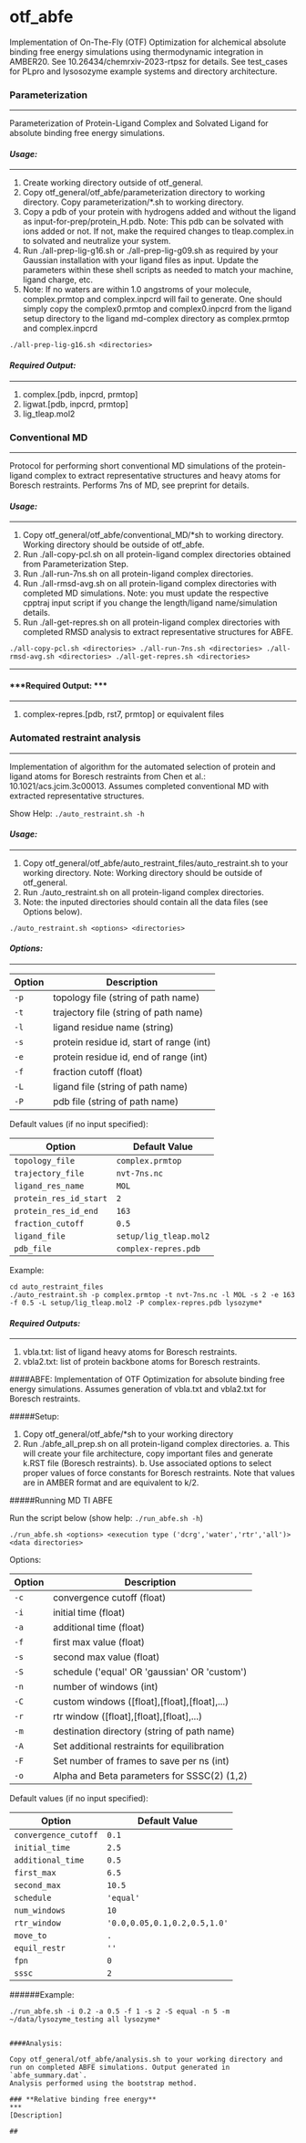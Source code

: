 # otf_abfe

Implementation of On-The-Fly (OTF) Optimization for alchemical absolute binding free energy simulations using thermodynamic integration in AMBER20. See 10.26434/chemrxiv-2023-rtpsz for details.
See test_cases for PLpro and lysosozyme example systems and directory architecture.

### **Parameterization**
***
Parameterization of Protein-Ligand Complex and Solvated Ligand for absolute binding free energy simulations.

#### ***Usage:***
***
1. Create working directory outside of otf_general.
2. Copy otf_general/otf_abfe/parameterization directory to working directory. Copy parameterization/*.sh to working directory.
3. Copy a pdb of your protein with hydrogens added and without the ligand as input-for-prep/protein_H.pdb. Note: This pdb can be solvated with ions added or not. If not, make the required changes to tleap.complex.in to solvated and neutralize your system.
4. Run ./all-prep-lig-g16.sh or ./all-prep-lig-g09.sh as required by your Gaussian installation with your ligand files as input. Update the parameters within these shell scripts as needed to match your machine, ligand charge, etc.
5. Note: If no waters are within 1.0 angstroms of your molecule, complex.prmtop and complex.inpcrd will fail to generate. One should simply copy the complex0.prmtop and complex0.inpcrd from the ligand setup directory to the ligand md-complex directory as complex.prmtop and complex.inpcrd


`./all-prep-lig-g16.sh <directories>` 


#### ***Required Output:***
***
1. complex.[pdb, inpcrd, prmtop]
2. ligwat.[pdb, inpcrd, prmtop]
3. lig_tleap.mol2

### **Conventional MD**
***
Protocol for performing short conventional MD simulations of the protein-ligand complex to extract representative structures and heavy atoms for Boresch restraints. Performs 7ns of MD, see preprint for details.

#### ***Usage:***
***
1. Copy otf_general/otf_abfe/conventional_MD/*sh to working directory. Working directory should be outside of otf_abfe.
2. Run ./all-copy-pcl.sh on all protein-ligand complex directories obtained from Parameterization Step.
3. Run ./all-run-7ns.sh on all protein-ligand complex directories.
4. Run ./all-rmsd-avg.sh on all protein-ligand complex directories with completed MD simulations. Note: you must update the respective cpptraj input script if you change the length/ligand name/simulation details.
5. Run ./all-get-repres.sh on all protein-ligand complex directories with completed RMSD analysis to extract representative structures for ABFE. 

`./all-copy-pcl.sh <directories>
./all-run-7ns.sh <directories>
./all-rmsd-avg.sh <directories>
./all-get-repres.sh <directories>`
***
#### ***Required Output: ***
***
1. complex-repres.[pdb, rst7, prmtop] or equivalent files

### **Automated restraint analysis**
***
Implementation of algorithm for the automated selection of protein and ligand atoms for Boresch restraints from Chen et al.: 10.1021/acs.jcim.3c00013. Assumes completed conventional MD with extracted representative structures.

Show Help: `./auto_restraint.sh -h`

#### ***Usage:***
***
1. Copy otf_general/otf_abfe/auto_restraint_files/auto_restraint.sh to your working directory. Note: Working directory should be outside of otf_general.
2. Run ./auto_restraint.sh on all protein-ligand complex directories.
3. Note: the inputed directories should contain all the data files (see Options below).

`./auto_restraint.sh <options> <directories>`

#### ***Options:***
***
| Option | Description                                |
|--------|--------------------------------------------|
| `-p`   | topology file (string of path name)        |
| `-t`   | trajectory file (string of path name)      |
| `-l`   | ligand residue name (string)               |
| `-s`   | protein residue id, start of range (int)   |
| `-e`   | protein residue id, end of range (int)     |
| `-f`   | fraction cutoff (float)                    |
| `-L`   | ligand file (string of path name)          |
| `-P`   | pdb file (string of path name)             |

Default values (if no input specified):


| Option                 | Default Value              |
|------------------------|----------------------------|
| `topology_file`        | `complex.prmtop`           |
| `trajectory_file`      | `nvt-7ns.nc`               |
| `ligand_res_name`      | `MOL`                      |
| `protein_res_id_start` | `2`                        |
| `protein_res_id_end`   | `163`                      |
| `fraction_cutoff`      | `0.5`                      |
| `ligand_file`          | `setup/lig_tleap.mol2`     |
| `pdb_file`             | `complex-repres.pdb`       |

Example:
```
cd auto_restraint_files
./auto_restraint.sh -p complex.prmtop -t nvt-7ns.nc -l MOL -s 2 -e 163 -f 0.5 -L setup/lig_tleap.mol2 -P complex-repres.pdb lysozyme*

```
#### ***Required Outputs:***
***
1. vbla.txt: list of ligand heavy atoms for Boresch restraints.
2. vbla2.txt: list of protein backbone atoms for Boresch restraints.


####ABFE:
Implementation of OTF Optimization for absolute binding free energy simulations. Assumes generation of vbla.txt and vbla2.txt for Boresch restraints.

#####Setup:

1. Copy otf_general/otf_abfe/*sh to your working directory
2. Run ./abfe_all_prep.sh on all protein-ligand complex directories.
	a. This will create your file architecture, copy important files and generate k.RST file (Boresch restraints).
	b. Use associated options to select proper values of force constants for Boresch restraints. Note that values are in AMBER format and are equivalent to k/2.


#####Running MD TI ABFE

Run the script below (show help: ```./run_abfe.sh -h```)

```
./run_abfe.sh <options> <execution type ('dcrg','water','rtr','all')> <data directories>
```

Options:

| Option | Description                                  |
|--------|----------------------------------------------|
| `-c`   | convergence cutoff (float)                   |
| `-i`   | initial time (float)                         |
| `-a`   | additional time (float)                      |
| `-f`   | first max value (float)                      |
| `-s`   | second max value (float)                     |
| `-S`   | schedule ('equal' OR 'gaussian' OR 'custom') |
| `-n`   | number of windows (int)                      |
| `-C`   | custom windows ([float],[float],[float],...) |
| `-r`   | rtr window ([float],[float],[float],...)     |
| `-m`   | destination directory (string of path name)  |
| `-A`   | Set additional restraints for equilibration  |
| `-F`   | Set number of frames to save per ns (int)    |
| `-o`   | Alpha and Beta parameters for SSSC(2) (1,2)  |

Default values (if no input specified):

| Option                | Default Value                   |
|-----------------------|---------------------------------|
| `convergence_cutoff`  | `0.1`                           |
| `initial_time`        | `2.5`                           |
| `additional_time`     | `0.5`                           |
| `first_max`           | `6.5`                           |
| `second_max`          | `10.5`                          |
| `schedule`            | `'equal'`                       |
| `num_windows`         | `10`                            |
| `rtr_window`          | `'0.0,0.05,0.1,0.2,0.5,1.0'`    |
| `move_to`             | `.`                             |
| `equil_restr`         | `''`                            |
| `fpn`                 | `0`                             |
| `sssc`                | `2`                             |





######Example:
```
./run_abfe.sh -i 0.2 -a 0.5 -f 1 -s 2 -S equal -n 5 -m ~/data/lysozyme_testing all lysozyme*


####Analysis:

Copy otf_general/otf_abfe/analysis.sh to your working directory and run on completed ABFE simulations. Output generated in `abfe_summary.dat`.
Analysis performed using the bootstrap method. 

### **Relative binding free energy**
***
[Description]

## 
